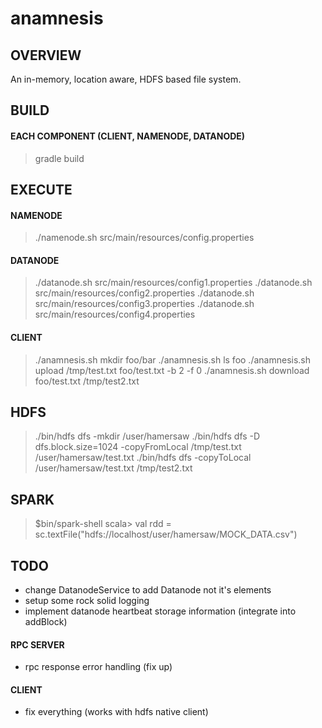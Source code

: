 # anamnesis
## OVERVIEW
An in-memory, location aware, HDFS based file system.

## BUILD
#### EACH COMPONENT (CLIENT, NAMENODE, DATANODE)
> gradle build

## EXECUTE
#### NAMENODE
> ./namenode.sh src/main/resources/config.properties
#### DATANODE
> ./datanode.sh src/main/resources/config1.properties
> ./datanode.sh src/main/resources/config2.properties
> ./datanode.sh src/main/resources/config3.properties
> ./datanode.sh src/main/resources/config4.properties
#### CLIENT
> ./anamnesis.sh mkdir foo/bar
> ./anamnesis.sh ls foo
> ./anamnesis.sh upload /tmp/test.txt foo/test.txt -b 2 -f 0
> ./anamnesis.sh download foo/test.txt /tmp/test2.txt

## HDFS
> ./bin/hdfs dfs -mkdir /user/hamersaw
> ./bin/hdfs dfs -D dfs.block.size=1024 -copyFromLocal /tmp/test.txt /user/hamersaw/test.txt
> ./bin/hdfs dfs -copyToLocal /user/hamersaw/test.txt /tmp/test2.txt

## SPARK
> $bin/spark-shell
> scala> val rdd = sc.textFile("hdfs://localhost/user/hamersaw/MOCK_DATA.csv")

## TODO
- change DatanodeService to add Datanode not it's elements
- setup some rock solid logging
- implement datanode heartbeat storage information (integrate into addBlock)
#### RPC SERVER
- rpc response error handling (fix up)
#### CLIENT
- fix everything (works with hdfs native client)
